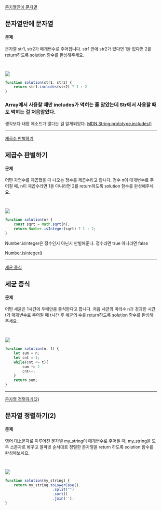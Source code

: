 [문자열안에 문자열](https://school.programmers.co.kr/learn/courses/30/lessons/120908)
## 문자열안에 문자열
#### 문제
문자열 str1, str2가 매개변수로 주어집니다. str1 안에 str2가 있다면 1을 없다면 2를 return하도록 solution 함수를 완성해주세요.

<br/>

![](https://velog.velcdn.com/images/jkang4531/post/5e4dc1d8-5dfb-44b6-b32a-d9f79e100fe9/image.png)

```javascript
function solution(str1, str2) {
    return str1.includes(str2) ? 1 : 2
}
```
### Array에서 사용할 때만 includes가 먹히는 줄 알았는데 Str에서 사용할 때도 먹히는 걸 처음알았다.
생각보다 내장 메소드가 많다는 걸 알게되었다.
[MDN String.prototype.includes()](https://developer.mozilla.org/ko/docs/Web/JavaScript/Reference/Global_Objects/String/includes)

---
[제곱수 판별하기](https://school.programmers.co.kr/learn/courses/30/lessons/120909)
## 제곱수 판별하기
#### 문제
어떤 자연수를 제곱했을 때 나오는 정수를 제곱수라고 합니다. 정수 n이 매개변수로 주어질 때, n이 제곱수라면 1을 아니라면 2를 return하도록 solution 함수를 완성해주세요.

<br/>

![](https://velog.velcdn.com/images/jkang4531/post/43b350c9-ecd3-493f-b098-0f6e4c3645d1/image.png)

```javascript
function solution(n) {
    const sqrt = Math.sqrt(n);
    return Number.isInteger(sqrt) ? 1 : 2;
}
```
Number.isInteger은 정수인지 아닌지 판별해준다.
정수라면 true 아니라면 false

[Number.isInteger()](https://developer.mozilla.org/ko/docs/Web/JavaScript/Reference/Global_Objects/Number/isInteger)

---
[세균 증식](https://school.programmers.co.kr/learn/courses/30/lessons/120910)
## 세균 증식
#### 문제
어떤 세균은 1시간에 두배만큼 증식한다고 합니다. 처음 세균의 마리수 n과 경과한 시간 t가 매개변수로 주어질 때 t시간 후 세균의 수를 return하도록 solution 함수를 완성해주세요.

<br/>

![](https://velog.velcdn.com/images/jkang4531/post/081b3571-87ee-4a1a-b558-6c1cd1d11ebb/image.png)

```javascript
function solution(n, t) {
    let sum = n;
    let cnt = 1;
    while(cnt <= t){
        sum *= 2
        cnt++;
    }
    return sum;
}
```
---
[문자열 정렬하기(2)](https://school.programmers.co.kr/learn/courses/30/lessons/120911)
## 문자열 정렬하기(2)
#### 문제
영어 대소문자로 이루어진 문자열 my_string이 매개변수로 주어질 때, my_string을 모두 소문자로 바꾸고 알파벳 순서대로 정렬한 문자열을 return 하도록 solution 함수를 완성해보세요.

<br/>

![](https://velog.velcdn.com/images/jkang4531/post/56e87cf6-f6bf-41c8-b48e-7a5c38fcfab1/image.png)

```javascript
function solution(my_string) {
    return my_string.toLowerCase()
                      .split("")
                      .sort()
                      .join('');
}
```
